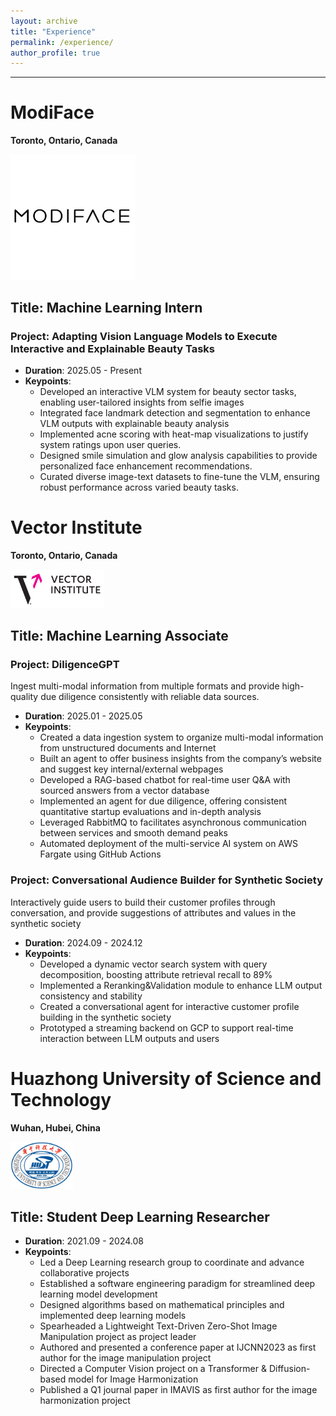 ```yaml
---
layout: archive
title: "Experience"
permalink: /experience/
author_profile: true
---
```


--------------

# ModiFace

**Toronto, Ontario, Canada** 

<img src="../files/modiface.png" alt="vector" width="200">

## **Title: Machine Learning Intern**


### Project: Adapting Vision Language Models to Execute Interactive and Explainable Beauty Tasks
- **Duration**: 2025.05 - Present
- **Keypoints**: 
  - Developed an interactive VLM system for beauty sector tasks, enabling user-tailored insights from selfie images
  - Integrated face landmark detection and segmentation to enhance VLM outputs with explainable beauty analysis
  - Implemented acne scoring with heat-map visualizations to justify system ratings upon user queries.
  - Designed smile simulation and glow analysis capabilities to provide personalized face enhancement recommendations.
  - Curated diverse image-text datasets to fine-tune the VLM, ensuring robust performance across varied beauty tasks.



# Vector Institute

**Toronto, Ontario, Canada** 

<img src="../files/vector.png" alt="vector" width="150">

## **Title: Machine Learning Associate**


### Project: DiligenceGPT
Ingest multi-modal information from multiple formats and provide high-quality due diligence consistently with reliable data sources.
- **Duration**: 2025.01 - 2025.05
- **Keypoints**:
  - Created a data ingestion system to organize multi-modal information from unstructured documents and Internet
  - Built an agent to offer business insights from the company’s website and suggest key internal/external webpages 
  - Developed a RAG-based chatbot for real-time user Q&A with sourced answers from a vector database 
  - Implemented an agent for due diligence, offering consistent quantitative startup evaluations and in-depth analysis 
  - Leveraged RabbitMQ to facilitates asynchronous communication between services and smooth demand peaks 
  - Automated deployment of the multi-service AI system on AWS Fargate using GitHub Actions

### Project: Conversational Audience Builder for Synthetic Society
Interactively guide users to build their customer profiles through conversation, and provide suggestions of attributes and values in the synthetic society
- **Duration**: 2024.09 - 2024.12
- **Keypoints**:
  - Developed a dynamic vector search system with query decomposition, boosting attribute retrieval recall to 89%
  - Implemented a Reranking&Validation module to enhance LLM output consistency and stability
  - Created a conversational agent for interactive customer profile building in the synthetic society
  - Prototyped a streaming backend on GCP to support real-time interaction between LLM outputs and users



# Huazhong University of Science and Technology

**Wuhan, Hubei, China** 

<img src="../files/hust.png" alt="hust" width="100">

## **Title: Student Deep Learning Researcher**
- **Duration**: 2021.09 - 2024.08
- **Keypoints**:
  - Led a Deep Learning research group to coordinate and advance collaborative projects
  - Established a software engineering paradigm for streamlined deep learning model development
  - Designed algorithms based on mathematical principles and implemented deep learning models
  - Spearheaded a Lightweight Text-Driven Zero-Shot Image Manipulation project as project leader
  - Authored and presented a conference paper at IJCNN2023 as first author for the image manipulation project
  - Directed a Computer Vision project on a Transformer & Diffusion-based model for Image Harmonization
  - Published a Q1 journal paper in IMAVIS as first author for the image harmonization project